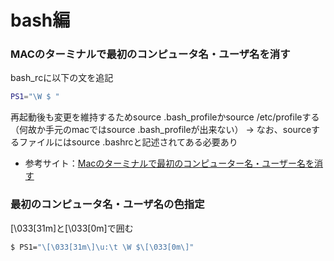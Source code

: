 # bash編
### MACのターミナルで最初のコンピュータ名・ユーザ名を消す
bash_rcに以下の文を追記

```sh
PS1="\W $ "
```

再起動後も変更を維持するためsource .bash_profileかsource /etc/profileする（何故か手元のmacではsource .bash_profileが出来ない）
→ なお、sourceするファイルにはsource .bashrcと記述されてある必要あり

- 参考サイト：[Macのターミナルで最初のコンピューター名・ユーザー名を消す](https://tech.qookie.jp/posts/terminal-turn-off-prompt/)

### 最初のコンピュータ名・ユーザ名の色指定
\[\033[31m\]と\[\033[0m\]で囲む
```sh
$ PS1="\[\033[31m\]\u:\t \W $\[\033[0m\]"
```

